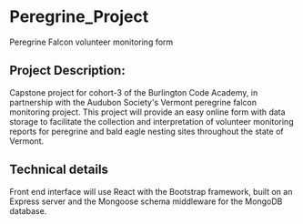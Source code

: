 # Peregrine_Project
Peregrine Falcon volunteer monitoring form

## Project Description:
Capstone project for cohort-3 of the Burlington Code Academy, in partnership with the Audubon Society's Vermont peregrine falcon monitoring project. This project will provide an easy online form with data storage to facilitate the collection and interpretation of volunteer monitoring reports for peregrine and bald eagle nesting sites throughout the state of Vermont. 

## Technical details
Front end interface will use React with the Bootstrap framework, built on an Express server and the Mongoose schema middleware for the MongoDB database. 